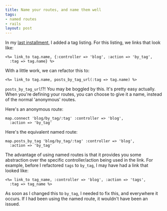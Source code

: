 ```yaml
--- 
title: Name your routes, and name them well
tags: 
- named routes
- rails
layout: post
---
```

In my [last installment](/blog/permalink/adding-a-tag-listing.html), I added a tag listing. For this listing, we links that look like:

    <%= link_to tag.name, {:controller => 'blog', :action => 'by_tag',
      :tag => tag.name} %>

With a little work, we can refactor this to:

    <%= link_to tag.name, posts_by_tag_url(:tag => tag.name) %>

`posts_by_tag_url`!?! You may be boggled by this. It's pretty easy actually. When you're defining your routes, you can choose to give it a name, instead of the normal 'anonymous' routes.

Here's an anonymous route:

    map.connect 'blog/by_tag/:tag' :controller => 'blog',
      :action => 'by_tag'

Here's the equivalent named route:

    map.posts_by_tag 'blog/by_tag/:tag' :controller => 'blog',
      :action => 'by_tag'

The advantage of using named routes is that it provides you some abstraction over the specific controller/action being used in the link. For example, before I refactored `tags` to `by_tag`, I may have had a link that looked like:

    <%= link_to tag_name, :controller => 'blog', :action => 'tags',
      :tag => tag_name %>

As soon as I changed this to `by_tag`, I needed to fix this, and everywhere it occurs. If I had been using the named route, it wouldn't have been an issued.
